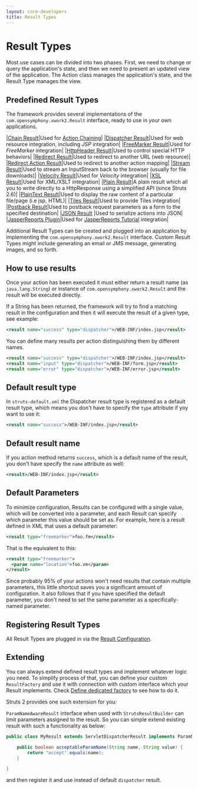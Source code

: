 ```yaml
---
layout: core-developers
title: Result Types
---
```


# Result Types

Most use cases can be divided into two phases. First, we need to change or query the application's state, and then we need 
to present an updated view of the application. The Action class manages the application's state, and the Result Type 
manages the view.

## Predefined Result Types

The framework provides several implementations of the `com.opensymphony.xwork2.Result` interface, ready to use in your 
own applications.

|[Chain Result](chain-result)|Used for [Action Chaining](action-chaining)|
|[Dispatcher Result](dispatcher-result)|Used for web resource integration, including _JSP_  integration|
|[FreeMarker Result](freemarker-result)|Used for _FreeMarker_  integration|
|[HttpHeader Result](httpheader-result)|Used to control special HTTP behaviors|
|[Redirect Result](redirect-result)|Used to redirect to another URL (web resource)|
|[Redirect Action Result](redirect-action-result)|Used to redirect to another action mapping|
|[Stream Result](stream-result)|Used to stream an InputStream back to the browser (usually for file downloads)|
|[Velocity Result](velocity-result)|Used for _Velocity_  integration|
|[XSL Result](xsl-result)|Used for XML/XSLT integration|
|[Plain Result](plain-result)|A plain result which all you to write directly to a HttpResponse using a simplified API (since Struts 2.6)|
|[PlainText Result](plaintext-result)|Used to display the raw content of a particular file/page (i.e jsp, HTML)|
|[Tiles Result](../plugins/tiles/)|Used to provide Tiles integration|
|[Postback Result](postback-result)|Used to postback request parameters as a form to the specified destination|
|[JSON Result](../plugins/json/) |Used to serialize actions into JSON|
|[JasperReports Plugin](../plugins/jasperreports/)|Used for [JasperReports Tutorial](../getting-started/jasper-reports-tutorial) integration|

Additional Result Types can be created and plugged into an application by implementing the `com.opensymphony.xwork2.Result`
interface. Custom Result Types might include generating an email or JMS message, generating images, and so forth.

## How to use results

Once your action has been executed it must either return a result name (as `java.lang.String`) or instance 
of `com.opensymphony.xwork2.Result` and the result will be executed directly.

If a String has been returned, the framework will try to find a matching result in the configuration and then it will
execute the result of a given type, see example:

```xml
<result name="success" type="dispatcher">/WEB-INF/index.jsp</result>
```

You can define many results per action distinguishing them by different names.

```xml
<result name="success" type="dispatcher">/WEB-INF/index.jsp</result>
<result name="input" type="dispatcher">/WEB-INF/form.jsp</result>
<result name="error" type="dispatcher">/WEB-INF/error.jsp</result>
```

## Default result type

In `struts-default.xml` the Dispatcher result type is registered as a default result type, which means you don't have to
specify the `type` attribute if yoy want to use it:

```xml
<result name="success">/WEB-INF/index.jsp</result>
```

## Default result name

If you action method returns `success`, which is a default name of the result, you don't have specify the `name` attribute as well:

```xml
<result>/WEB-INF/index.jsp</result>
```

## Default Parameters

To minimize configuration, Results can be configured with a single value, which will be converted into a parameter, 
and each Result can specify which parameter this value should be set as. For example, here is a result defined in XML 
that uses a default parameter:

```xml
<result type="freemarker">foo.fm</result>
```

That is the equivalent to this:

```xml
<result type="freemarker">
  <param name="location">foo.vm</param>
</result>
```

Since probably 95% of your actions won't need results that contain multiple parameters, this little shortcut saves you 
a significant amount of configuration. It also follows that if you have specified the default parameter, you don't need 
to set the same parameter as a specifically-named parameter.

## Registering Result Types

All Result Types are plugged in via the [Result Configuration](result-configuration).

## Extending

You can always extend defined result types and implement whatever logic you need. To simplify process of that, you can 
define your custom `ResultFactory` and use it with connection with custom interface which your Result implements. 
Check [Define dedicated factory](object-factory) to see how to do it.

Struts 2 provides one such extension for you: 

`ParamNameAwareResult` interface when used with `StrutsResultBuilder` can limit parameters assigned to the result. 
So you can simple extend existing result with such a functionality as below:

```java
public class MyResult extends ServletDispatcherResult implements ParamNameAwareResult {

    public boolean acceptableParamName(String name, String value) {
        return "accept".equals(name);
    }

}
```

and then register it and use instead of default `dispatcher` result.
